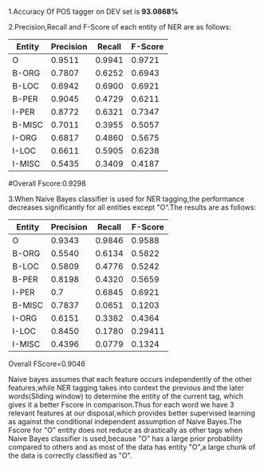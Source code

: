 1.Accuracy Of POS tagger on DEV set is **93.0868%**

2.Precision,Recall and F-Score of each entity of NER are as follows:

Entity | Precision | Recall | F-Score
-------|-----------|--------|------------------
O      | 0.9511	   | 0.9941 | 0.9721
B-ORG  | 0.7807	   | 0.6252	| 0.6943
B-LOC  | 0.6942	   | 0.6900 | 0.6921
B-PER  | 0.9045    | 0.4729 | 0.6211
I-PER  | 0.8772    | 0.6321 | 0.7347
B-MISC | 0.7011    | 0.3955 | 0.5057
I-ORG  | 0.6817    | 0.4860 | 0.5675
I-LOC  | 0.6611    | 0.5905 | 0.6238
I-MISC | 0.5435    | 0.3409 | 0.4187

#Overall Fscore:0.9298

3.When Naive Bayes classifier is used for NER tagging,the performance decreases significantly for all entities except "O".The results are as follows:

Entity | Precision | Recall | F-Score
-------|-----------|--------|------------------
O      | 0.9343	   | 0.9846 | 0.9588
B-ORG  | 0.5540	   | 0.6134	| 0.5822
B-LOC  | 0.5809	   | 0.4776 | 0.5242
B-PER  | 0.8198    | 0.4320 | 0.5659
I-PER  | 0.7    | 0.6845 | 0.6921
B-MISC | 0.7837    | 0.0651 | 0.1203
I-ORG  | 0.6151    | 0.3382 | 0.4364
I-LOC  | 0.8450    | 0.1780 | 0.29411
I-MISC | 0.4396    | 0.0779 | 0.1324

Overall FScore=0.9046

Naive bayes assumes that each feature occurs independently of the other features,while NER tagging takes into context the previous and the later words(Sliding window) to determine the entity of the current tag, which gives it a better Fscore in comparison.Thus for each word we have 3 relevant features at our disposal,which provides better supervised learning as against the conditional independent assumption of Naive Bayes.The Fscore for "O" entity does not reduce as drastically as other tags when Naive Bayes classifier is used,because "O" has a large prior probability compared to others and as most of the data has entity "O",a large chunk of the data is correctly classified as "O".  